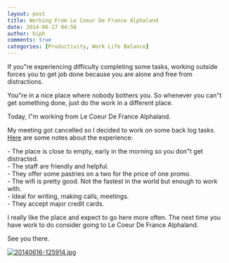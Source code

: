 ```yaml
---
layout: post
title: Working From Le Coeur De France Alphaland
date: 2014-06-17 04:58
author: biph
comments: true
categories: [Productivity, Work Life Balance]
---
```

<p>If you"re experiencing difficulty completing some tasks, working outside forces you to get job done because you are alone and free from distractions. </p>
<p>You"re in a nice place where nobody bothers you. So whenever you can"t get something done, just do the work in a different place. </p>
<p>Today, I"m working from Le Coeur De France Alphaland.</p>
<p>My meeting got cancelled so I decided to work on some back log tasks.  <a href="http://www.artdirect.org/">Here</a>  are some notes about the experience:</p>
<p>- The place is close to empty, early in the morning so you don"t get distracted.<br />
- The staff are friendly and helpful.<br />
- They offer some pastries on a two for the price of one promo.<br />
- The wifi is pretty good. Not the fastest in the world but enough to work with.<br />
- Ideal for writing, making calls, meetings.<br />
- They accept major credit cards. </p>
<p>I really like the place and expect to go here more often. The next time you have work to do consider going to Le Coeur De France Alphaland. </p>
<p>See you there.</p>
<p><a href="http://businessideasph.com/wp-content/uploads/2014/06/20140616-125914.jpg"><img src="http://businessideasph.com/wp-content/uploads/2014/06/20140616-125914.jpg" alt="20140616-125914.jpg" class="alignnone size-full" /></a></p>
